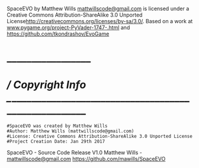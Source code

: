 
SpaceEVO by Matthew Wills <mattwillscode@gmail.com> is licensed under a 
Creative Commons Attribution-ShareAlike 3.0 Unported License<http://creativecommons.org/licenses/by-sa/3.0/>.
Based on a work at www.pygame.org/project-PyVader-1747-.html and https://github.com/tkondrashov/EvoGame

#     _________________
# ___/ Copyright Info  \________________________________________________________
    #SpaceEVO was created by Matthew Wills
    #Author: Matthew Wills (mattwillscode@gmail.com)
    #License: Creative Commons Attribution-ShareAlike 3.0 Unported License
    #Project Creation Date: Jan 29th 2017


SpaceEVO - Source Code Release V1.0
Matthew Wills - mattwillscode@gmail.com
https://github.com/mawills/SpaceEVO
